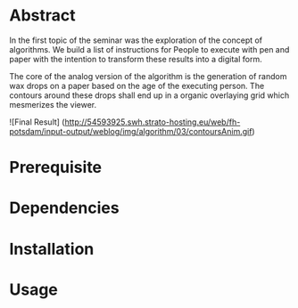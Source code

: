 # Abstract
In the first topic of the seminar was the exploration of the concept of algorithms. We build a list of instructions for People to execute with pen and paper with the intention to transform these results into a digital form. 

The core of the analog version of the algorithm is the generation of random wax drops on a paper based on the age of the executing person. The contours around these drops shall end up in a organic overlaying grid which mesmerizes the viewer. 

![Final Result] (http://54593925.swh.strato-hosting.eu/web/fh-potsdam/input-output/weblog/img/algorithm/03/contoursAnim.gif)

# Prerequisite


# Dependencies

# Installation

# Usage
